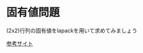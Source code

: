 # 固有値問題
(2x2)行列の固有値をlapackを用いて求めてみましょう

[参考サイト](http://www.netlib.org/lapack/explore-3.1.1-html/dgeev.f.html)
